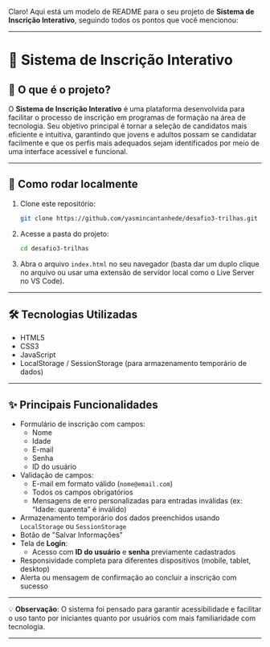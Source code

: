Claro! Aqui está um modelo de README para o seu projeto de **Sistema de Inscrição Interativo**, seguindo todos os pontos que você mencionou:

---

# 📝 Sistema de Inscrição Interativo

## 📌 O que é o projeto?

O **Sistema de Inscrição Interativo** é uma plataforma desenvolvida para facilitar o processo de inscrição em programas de formação na área de tecnologia. Seu objetivo principal é tornar a seleção de candidatos mais eficiente e intuitiva, garantindo que jovens e adultos possam se candidatar facilmente e que os perfis mais adequados sejam identificados por meio de uma interface acessível e funcional.

---

## 🚀 Como rodar localmente

1. Clone este repositório:
   ```bash
   git clone https://github.com/yasmincantanhede/desafio3-trilhas.git
   ```
2. Acesse a pasta do projeto:
   ```bash
   cd desafio3-trilhas
   ```
3. Abra o arquivo `index.html` no seu navegador (basta dar um duplo clique no arquivo ou usar uma extensão de servidor local como o Live Server no VS Code).

---

## 🛠 Tecnologias Utilizadas

- HTML5
- CSS3
- JavaScript
- LocalStorage / SessionStorage (para armazenamento temporário de dados)

---

## ✨ Principais Funcionalidades

- Formulário de inscrição com campos:
  - Nome
  - Idade
  - E-mail
  - Senha
  - ID do usuário
- Validação de campos:
  - E-mail em formato válido (`nome@email.com`)
  - Todos os campos obrigatórios
  - Mensagens de erro personalizadas para entradas inválidas (ex: “Idade: quarenta” é inválido)
- Armazenamento temporário dos dados preenchidos usando `LocalStorage` ou `SessionStorage`
- Botão de "Salvar Informações"
- Tela de **Login**:
  - Acesso com **ID do usuário** e **senha** previamente cadastrados
- Responsividade completa para diferentes dispositivos (mobile, tablet, desktop)
- Alerta ou mensagem de confirmação ao concluir a inscrição com sucesso

---

💡 **Observação**: O sistema foi pensado para garantir acessibilidade e facilitar o uso tanto por iniciantes quanto por usuários com mais familiaridade com tecnologia.

---

